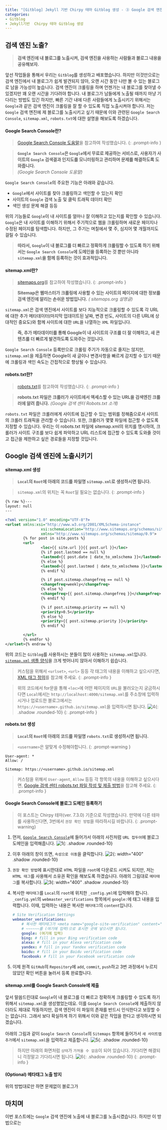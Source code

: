```yaml
---
title: "[Gitblog] Jekyll 기반 Chirpy 테마 Gitblog 생성 - ③ Google 검색 엔진에 노출시키기"
categories:
- Gitblog
- Jekyll기반  Chirpy 테마 Gitblog 생성
---
```


## **검색 엔진 노출?**
> **검색 엔진에 내 블로그를 노출시켜, 검색 엔진을 사용하는 사람들과 블로그 내용을 공유해보자.**

앞선 작업들을 통해서 우리는 `Gitblog`를 생성하고 배포했습니다. 하지만 이것만으로는 검색 엔진에서 내 블로그가 쉽게 발견되지 않아, 오랜 시간 동안 나만 볼 수 있는 블로그로 남을 가능성이 높습니다. 검색 엔진이 크롤링을 하며 언젠가는 내 블로그를 찾아낼 수 있겠지만 꽤 오랜 시간을 기다려야 합니다. 내 블로그가 남들에게 노출될 때까지 마냥 기다리는 방법도 있긴 하지만, 빠른 기간 내에 다른 사람들에게 노출시키기 위해서는 `Google`과 같은 검색 엔진이 크롤링을 잘 할 수 있도록 직접 노출시켜야 합니다. 저는 `Google` 검색 엔진에 제 블로그를 노출시키고 싶기 때문에 이와 관련된 `Google Search Console`, `sitemap.xml`, `robots.txt`에 대한 설명을 해보도록 하겠습니다.

#### **Google Search Console란?**

> [Google Search Console 도움말](https://support.google.com/webmasters/answer/9128668?hl=ko&ref_topic=9128571&sjid=4295738945476696937-NC)을 참고하여 작성했습니다.
{: .prompt-info }

> **`Google Search Console`은 `Google`에서 무료로 제공하는 서비스로, 사용자가 사이트의 `Google` 검색결과 인지도를 모니터링하고 관리하며 문제를 해결하도록 도와줍니다.**<br>
> _(Google Search Console 도움말)_

`Google Search Console`의 주요한 기능은 아래와 같습니다.
- `Google`에서 사이트를 찾아 크롤링하고 색인할 수 있는지 확인
- 사이트의 `Google` 검색 노출 및 클릭 트래픽 데이터 확인
- 색인 생성 문제 해결 등등

위의 기능들로 `Google`이 내 사이트를 얼마나 잘 이해하고 있는지를 확인할 수 있습니다. `Google`은 내 사이트를 이해하기 위해서 주기적으로 웹을 크롤링하며 새로운 페이지나 수정된 페이지를 탐색합니다. 하지만, 그 주기는 며칠에서 몇 주, 심지어 몇 개월까지도 걸릴 수 있습니다.

> **따라서, `Google`이 내 블로그를 더 빠르고 정확하게 크롤링할 수 있도록 하기 위해서는 `Google Search Console`에 도메인을 등록하는 것 뿐만 아니라 `sitemap.xml`을 함께 등록하는 것이 효과적입니다.**

#### **sitemap.xml란?**
> [sitemaps.org](https://www.sitemaps.org/ko/index.html)를 참고하여 작성했습니다.
{: .prompt-info }

> **Sitemap은 웹마스터가 크롤링에 사용할 수 있는 사이트의 페이지에 대한 정보를 검색 엔진에 알리는 손쉬운 방법입니다.**
> _( sitemaps.org 설명글)_

`sitemap.xml`은 검색 엔진에서 사이트를 보다 지능적으로 크롤링할 수 있도록 각 URL에 대한 추가 메타데이터(마지막 업데이트된 날짜, 변경 빈도, 사이트의 다른 URL에 상대적인 중요도)와 함께 사이트에 대한 `URL`을 나열하는 `XML` 파일입니다. 

>**즉, 추가 메타데이터를 통해 Google이 내 사이트의 구조를 더 잘 이해하고, 새 콘텐츠를 더 빠르게 발견하도록 도와주는 것입니다.**

`Google Search Console` 등록만으로 크롤링 주기가 자동으로 줄지는 않지만, `sitemap.xml`을 제출하면 Google이 새 글이나 변경사항을 빠르게 감지할 수 있기 때문에 크롤링과 색인 속도는 간접적으로 향상될 수 있습니다.

#### **robots.txt란?**
> [robots.txt](https://developers.google.com/search/docs/crawling-indexing/robots/intro?hl=ko)를 참고하여 작성했습니다.
{: .prompt-info }

> **robots.txt 파일은 크롤러가 사이트에서 액세스할 수 있는 URL을 검색엔진 크롤러에 알려 줍니다.**
> _(Google 검색 센터 Robots.txt 소개)_

`robots.txt` 파일은 크롤러에게 사이트에 접근할 수 있는 범위를 정해줌으로서 사이트의 크롤러 트래픽을 관리할 수 있습니다. 또한, 크롤러가 몇몇 파일에 접근할 수 없도록 지정할 수 있습니다.  우리는 이 robots.txt 파일에 sitemap.xml의 위치를 명시하여, 크롤러가 사이트 구조를 보다 쉽게 파악하고 URL 리스트에 접근할 수 있도록 도와줄 것이고 접근을 제한하고 싶은 경로들을 지정할 것입니다.

## **Google 검색 엔진에 노출시키기**
#### **sitemap.xml 생성**
> **`Local`의 `Root`에 아래의 코드를 파일명 `sitemap.xml`로 생성하시면 됩니다.**

> `sitemap.xml`의 위치는 꼭 `Root`일 필요는 없습니다.
{: .prompt-info }

```xml
{% raw %}---
layout: null
---

<?xml version="1.0" encoding="UTF-8"?>
<urlset xmlns:xsi="http://www.w3.org/2001/XMLSchema-instance"
				xsi:schemaLocation="http://www.sitemaps.org/schemas/sitemap/0.9 http://www.sitemaps.org/schemas/sitemap/0.9/sitemap.xsd"
				xmlns="http://www.sitemaps.org/schemas/sitemap/0.9">
		{% for post in site.posts %}
		<url>
				<loc>{{ site.url }}{{ post.url }}</loc>
				{% if post.lastmod == null %}
				<lastmod>{{ post.date | date_to_xmlschema }}</lastmod>
				{% else %}
				<lastmod>{{ post.lastmod | date_to_xmlschema }}</lastmod>
				{% endif %}

				{% if post.sitemap.changefreq == null %}
				<changefreq>weekly</changefreq>
				{% else %}
				<changefreq>{{ post.sitemap.changefreq }}</changefreq>
				{% endif %}

				{% if post.sitemap.priority == null %}
				<priority>0.5</priority>
				{% else %}
				<priority>{{ post.sitemap.priority }}</priority>
				{% endif %}

		</url>
		{% endfor %}
</urlset>{% endraw %}
```

위의 코드는 `Gitblog`를 사용하시는 분들이 많이 사용하는 `sitemap.xml`입니다. [`sitemap.xml` 샘플 양식](https://www.sitemaps.org/ko/protocol.html)을 크게 벗어나지 않아서 이해하기 쉽습니다. 

> 커스텀을 위해서 `<urlset>`, `<url>` 등등 각 태그의 내용을 이해하고 싶으시다면, [XML 태그 정의](https://www.sitemaps.org/ko/protocol.html#xmlTagDefinitions)를 참고해 주세요.
{: .prompt-info }

> 위의 코드에서 for문을 통해 `<loc>`에 어떤 페이지의 `URL`을 불러오는지 궁금하시다면  `Local`에서는 `http://localhost:4000/sitemap.xml`를 주소창에 입력하시거나 업로드한 블로그에서는 `https://<username>.github.io/sitemap.xml`을 입력하시면 됩니다.
> ![4](/assets/img/2025-06-29-gitblog-gen-3/4.png){: .shadow .rounded-10}
{: .prompt-info }

#### **robots.txt 생성**
> **`Local`의 `Root`에 아래의 코드를 파일명 `robots.txt`로 생성하시면 됩니다.**

> `<username>`은 알맞게 수정해야합니다.
{: .prompt-warning }

```
User-agent: *
Allow: /

Sitemap: https://<username>.github.io/sitemap.xml
```

> 커스텀을 위해서 `User-agent`, `Allow` 등등 각 항목의 내용을 이해하고 싶으시다면, [Google 검색 센터 robots.txt 파일 작성 및 제출 방법](https://developers.google.com/search/docs/crawling-indexing/robots/create-robots-txt?hl=ko)을 참고해 주세요.
{: .prompt-info }

#### **Google Search Console에 블로그 도메인 등록하기**

> 이 포스트는 Chirpy 테마(ver. 7.3.0) 기준으로 작성했습니다. 만약에 다른 테마를 사용하신다면, 3번에서 `권장 확인 방법`을 따라하시길 바랍니다.
{: .prompt-warning}


1. 먼저, [`Google Search Console`](https://search.google.com/search-console/welcome?utm_source=about-page)에 들어가서 아래의 사진처럼 `URL 접두어`에 블로그 도메인을 입력해줍니다.
![1](/assets/img/2025-06-29-gitblog-gen-3/1.png){: .shadow .rounded-10}

2. 이후 아래의 창이 뜨면, `속성으로 이동`을 클릭합니다.
![2](/assets/img/2025-06-29-gitblog-gen-3/2.png){: width="400"   .shadow .rounded-10}

3. `권장 확인 방법`에 표시한대로 `HTML` 파일을 `root`에 다운로드 시켜도 되지만, 저는 `HTML 태그`를 사용해서 소유권 확인을 해보도록 하겠습니다. 아래의 그림대로 `메타태그`를 복사합니다.
![3](/assets/img/2025-06-29-gitblog-gen-3/3.png){: width="400" .shadow .rounded-10}

4. 복사한 `메타태그`를 `Local`의 `root`에 위치한 `_config.yml`에 입력해야 합니다. `_config.yml`의 `webmaster_verifications` 항목에서 `google:`에 태그 내용을 입력합니다. 이때, 입력하는 내용은 복사한 `메타태그`의 `content`입니다.
	```yaml
	# Site Verification Settings
	webmaster_verifications:
		# 복사한 메타태그가 <meta name="google-site-verification" content="~~~~~~" /> 라면,
		# ~~~~~~를 (여기에 입력)으로 표시한 곳에 넣으시면 됩니다.
		google: (여기에 입력) 
		bing: # fill in your Bing verification code
		alexa: # fill in your Alexa verification code
		yandex: # fill in your Yandex verification code
		baidu: # fill in your Baidu verification code
		facebook: # fill in your Facebook verification code
	```
5. 이제 원격 `GitHub`의 `Repository`에 `add`, `commit`, `push`하고 3번 과정에서 누르지 않았던 확인 버튼을 눌러서 등록 완료합니다.

#### **sitemap.xml를 Google Search Console에 제출**
앞서 말씀드린대로 `Google`이 내 블로그를 더 빠르고 정확하게 크롤링할 수 있도록 하기 위해서 `sitemap.xml`을 생성했었는데요. 이를 `Google Search Console`에 제출하지 않더라도 제대로 작동하지만, 검색 엔진이 이 파일의 존재를 반드시 인식한다고 보장할 수는 없습니다. 그래서 보다 확실하게 하기 위해서 이와 같은 작업을 한다고 생각하시면 되겠습니다. <br><br>
아래의 그림과 같이 `Google Search Console`의 `Sitemaps` 항목에 들어가서 `새 사이트맵 추가`에서 `sitemap.xml`을 입력하고 제출합니다.
![5](/assets/img/2025-06-29-gitblog-gen-3/5.png){: .shadow .rounded-10}

> 하지만 아래의 화면처럼 `상태`가 `가져올 수 없음`이 되어 있습니다. 기다리면 해결되니 걱정말고 기다리시면 됩니다.
![6](/assets/img/2025-06-29-gitblog-gen-3/6.png){: .shadow .rounded-10}
{: .prompt-info }

#### **(Optional) 메타태그 노출 방지**
위의 방법대로만 하면 문제없이 블로그가 


## 마치며
이번 포스트에는 `Google` 검색 엔진에 노출에 내 블로그를 노출시켰습니다. 하지만 이 방법으로는
